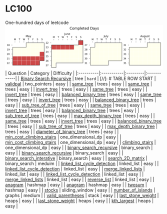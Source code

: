 # LC100
One-hundred days of leetcode
![sebas's progress xD)](./auto_assets/plot.png)
| Question | Category | Difficulty |
|:----------|:-----------|:---------|:------------|
| [Binary Search Recursive](./questions/binary_search/easy/binary_search_recursive.py) | tree  | `hard`    |
[//]: # TABLE ROW START
| [validpal](./questions/two_pointers/easy/validpal.py) | two_pointers | easy |
| [same_tree](./questions/trees/easy/same_tree.py) | trees | easy |
| [same_tree](./questions/trees/easy/same_tree.py) | trees | easy |
| [invert_tree](./questions/trees/easy/invert_tree.py) | trees | easy |
| [same_tree](./questions/trees/easy/same_tree.py) | trees | easy |
| [invert_tree](./questions/trees/easy/invert_tree.py) | trees | easy |
| [balanced_binary_tree](./questions/trees/easy/balanced_binary_tree.py) | trees | easy |
| [same_tree](./questions/trees/easy/same_tree.py) | trees | easy |
| [invert_tree](./questions/trees/easy/invert_tree.py) | trees | easy |
| [balanced_binary_tree](./questions/trees/easy/balanced_binary_tree.py) | trees | easy |
| [sub_tree_of_tree](./questions/trees/easy/sub_tree_of_tree.py) | trees | easy |
| [same_tree](./questions/trees/easy/same_tree.py) | trees | easy |
| [invert_tree](./questions/trees/easy/invert_tree.py) | trees | easy |
| [balanced_binary_tree](./questions/trees/easy/balanced_binary_tree.py) | trees | easy |
| [sub_tree_of_tree](./questions/trees/easy/sub_tree_of_tree.py) | trees | easy |
| [max_depth_binary_tree](./questions/trees/easy/max_depth_binary_tree.py) | trees | easy |
| [same_tree](./questions/trees/easy/same_tree.py) | trees | easy |
| [invert_tree](./questions/trees/easy/invert_tree.py) | trees | easy |
| [balanced_binary_tree](./questions/trees/easy/balanced_binary_tree.py) | trees | easy |
| [sub_tree_of_tree](./questions/trees/easy/sub_tree_of_tree.py) | trees | easy |
| [max_depth_binary_tree](./questions/trees/easy/max_depth_binary_tree.py) | trees | easy |
| [diameter_of_binary_tree](./questions/trees/easy/diameter_of_binary_tree.py) | trees | easy |
| [min_cost_climbing_stairs](./questions/one_dimensional_dp/easy/min_cost_climbing_stairs.py) | one_dimensional_dp | easy |
| [min_cost_climbing_stairs](./questions/one_dimensional_dp/easy/min_cost_climbing_stairs.py) | one_dimensional_dp | easy |
| [climbing_stairs](./questions/one_dimensional_dp/easy/climbing_stairs.py) | one_dimensional_dp | easy |
| [binary_search_recursive](./questions/binary_search/easy/binary_search_recursive.py) | binary_search | easy |
| [binary_search_recursive](./questions/binary_search/easy/binary_search_recursive.py) | binary_search | easy |
| [binary_search_interative](./questions/binary_search/easy/binary_search_interative.py) | binary_search | easy |
| [search_2D_matrix](./questions/binary_search/meduim/search_2D_matrix.py) | binary_search | meduim |
| [linked_list_cycle_detection](./questions/linked_list/easy/linked_list_cycle_detection.py) | linked_list | easy |
| [linked_list_cycle_detection](./questions/linked_list/easy/linked_list_cycle_detection.py) | linked_list | easy |
| [merge_linked_lists](./questions/linked_list/easy/merge_linked_lists.py) | linked_list | easy |
| [linked_list_cycle_detection](./questions/linked_list/easy/linked_list_cycle_detection.py) | linked_list | easy |
| [merge_linked_lists](./questions/linked_list/easy/merge_linked_lists.py) | linked_list | easy |
| [reverse_list](./questions/linked_list/easy/reverse_list.py) | linked_list | easy |
| [anagram](./questions/hashmap/easy/anagram.py) | hashmap | easy |
| [anagram](./questions/hashmap/easy/anagram.py) | hashmap | easy |
| [twosum](./questions/hashmap/easy/twosum.py) | hashmap | easy |
| [stocks](./questions/sliding_window/easy/stocks.py) | sliding_window | easy |
| [number_of_islands](./questions/graphs/medium/number_of_islands.py) | graphs | medium |
| [valid_parentheses](./questions/stack/easy/valid_parentheses.py) | stack | easy |
| [last_stone_weight](./questions/heaps/easy/last_stone_weight.py) | heaps | easy |
| [last_stone_weight](./questions/heaps/easy/last_stone_weight.py) | heaps | easy |
| [kth_largest](./questions/heaps/easy/kth_largest.py) | heaps | easy |
